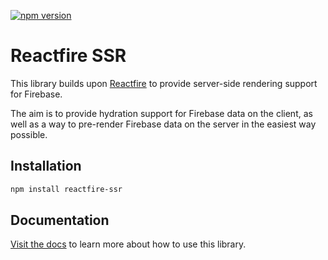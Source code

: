 [![npm version](https://badge.fury.io/js/reactfire-ssr.svg)](https://badge.fury.io/js/reactfire-ssr)

# Reactfire SSR

This library builds upon [Reactfire](https://github.com/FirebaseExtended/reactfire) to provide server-side rendering support for Firebase.

The aim is to provide hydration support for Firebase data on the client, as well as a way to pre-render Firebase data on the server in the easiest way possible.

## Installation

```bash
npm install reactfire-ssr
```

## Documentation

[Visit the docs](https://reactfire-ssr.vercel.app/) to learn more about how to use this library.
